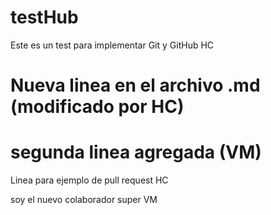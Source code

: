 # testHub
Este es un test para implementar Git y  GitHub HC

# Nueva linea en el archivo .md (modificado por HC)

# segunda linea agregada (VM)

Linea para ejemplo de pull request HC

soy el nuevo colaborador super VM